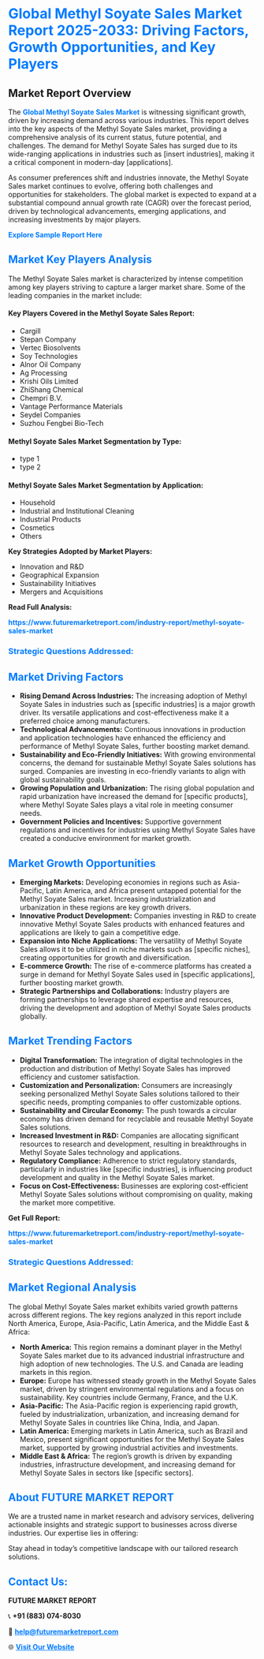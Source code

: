 <h1 style="color: #007BFF;">Global Methyl Soyate Sales Market Report 2025-2033: Driving Factors, Growth Opportunities, and Key Players</h1>

<section id="overview">
<h2>Market Report Overview</h2>
<p>The <a href="https://www.futuremarketreport.com/industry-report/methyl-soyate-sales-market" style="color: #007BFF; text-decoration: none;"><strong>Global Methyl Soyate Sales Market</strong></a> is witnessing significant growth, driven by increasing demand across various industries. This report delves into the key aspects of the Methyl Soyate Sales market, providing a comprehensive analysis of its current status, future potential, and challenges. The demand for Methyl Soyate Sales has surged due to its wide-ranging applications in industries such as [insert industries], making it a critical component in modern-day [applications].</p>
<p>As consumer preferences shift and industries innovate, the Methyl Soyate Sales market continues to evolve, offering both challenges and opportunities for stakeholders. The global market is expected to expand at a substantial compound annual growth rate (CAGR) over the forecast period, driven by technological advancements, emerging applications, and increasing investments by major players.</p>
</section>

<section id="overview">
<p><a href="https://www.futuremarketreport.com/request-sample/reportId=109280" style="color: #007BFF; text-decoration: none;"><strong>Explore Sample Report Here</strong></a></p>
</section>

<section id="key-players">
<h2 style="color: #007BFF;">Market Key Players Analysis</h2>
<p>The Methyl Soyate Sales market is characterized by intense competition among key players striving to capture a larger market share. Some of the leading companies in the market include:</p>
<h4>Key Players Covered in the Methyl Soyate Sales Report:</h4>
<ul><li>Cargill</li><li>Stepan Company</li><li>Vertec Biosolvents</li><li>Soy Technologies</li><li>Alnor Oil Company</li><li>Ag Processing</li><li>Krishi Oils Limited</li><li>ZhiShang Chemical</li><li>Chempri B.V.</li><li>Vantage Performance Materials</li><li>Seydel Companies</li><li>Suzhou Fengbei Bio-Tech</li></ul>
<h4>Methyl Soyate Sales Market Segmentation by Type:</h4>
<ul><li>type 1</li><li>type 2</li></ul>

<h4>Methyl Soyate Sales Market Segmentation by Application:</h4>
<ul><li>Household</li><li>Industrial and Institutional Cleaning</li><li>Industrial Products</li><li>Cosmetics</li><li>Others</li></ul>
<p><strong>Key Strategies Adopted by Market Players:</strong></p>
<ul>
<li>Innovation and R&D</li>
<li>Geographical Expansion</li>
<li>Sustainability Initiatives</li>
<li>Mergers and Acquisitions</li>
</ul>
</section>

<section>
<p><strong>Read Full Analysis: </strong></p><a href="https://www.futuremarketreport.com/industry-report/methyl-soyate-sales-market" style="color: #007BFF; text-decoration: none;"><strong>https://www.futuremarketreport.com/industry-report/methyl-soyate-sales-market</strong></a>
<h3 style="color: #007BFF;">Strategic Questions Addressed:</h3>
</section>

<section id="driving-factors">
<h2 style="color: #007BFF;">Market Driving Factors</h2>
<ul>
<li><strong>Rising Demand Across Industries:</strong> The increasing adoption of Methyl Soyate Sales in industries such as [specific industries] is a major growth driver. Its versatile applications and cost-effectiveness make it a preferred choice among manufacturers.</li>
<li><strong>Technological Advancements:</strong> Continuous innovations in production and application technologies have enhanced the efficiency and performance of Methyl Soyate Sales, further boosting market demand.</li>
<li><strong>Sustainability and Eco-Friendly Initiatives:</strong> With growing environmental concerns, the demand for sustainable Methyl Soyate Sales solutions has surged. Companies are investing in eco-friendly variants to align with global sustainability goals.</li>
<li><strong>Growing Population and Urbanization:</strong> The rising global population and rapid urbanization have increased the demand for [specific products], where Methyl Soyate Sales plays a vital role in meeting consumer needs.</li>
<li><strong>Government Policies and Incentives:</strong> Supportive government regulations and incentives for industries using Methyl Soyate Sales have created a conducive environment for market growth.</li>
</ul>
</section>

<section id="growth-opportunities">
<h2 style="color: #007BFF;">Market Growth Opportunities</h2>
<ul>
<li><strong>Emerging Markets:</strong> Developing economies in regions such as Asia-Pacific, Latin America, and Africa present untapped potential for the Methyl Soyate Sales market. Increasing industrialization and urbanization in these regions are key growth drivers.</li>
<li><strong>Innovative Product Development:</strong> Companies investing in R&D to create innovative Methyl Soyate Sales products with enhanced features and applications are likely to gain a competitive edge.</li>
<li><strong>Expansion into Niche Applications:</strong> The versatility of Methyl Soyate Sales allows it to be utilized in niche markets such as [specific niches], creating opportunities for growth and diversification.</li>
<li><strong>E-commerce Growth:</strong> The rise of e-commerce platforms has created a surge in demand for Methyl Soyate Sales used in [specific applications], further boosting market growth.</li>
<li><strong>Strategic Partnerships and Collaborations:</strong> Industry players are forming partnerships to leverage shared expertise and resources, driving the development and adoption of Methyl Soyate Sales products globally.</li>
</ul>
</section>

<section id="trending-factors">
<h2 style="color: #007BFF;">Market Trending Factors</h2>
<ul>
<li><strong>Digital Transformation:</strong> The integration of digital technologies in the production and distribution of Methyl Soyate Sales has improved efficiency and customer satisfaction.</li>
<li><strong>Customization and Personalization:</strong> Consumers are increasingly seeking personalized Methyl Soyate Sales solutions tailored to their specific needs, prompting companies to offer customizable options.</li>
<li><strong>Sustainability and Circular Economy:</strong> The push towards a circular economy has driven demand for recyclable and reusable Methyl Soyate Sales solutions.</li>
<li><strong>Increased Investment in R&D:</strong> Companies are allocating significant resources to research and development, resulting in breakthroughs in Methyl Soyate Sales technology and applications.</li>
<li><strong>Regulatory Compliance:</strong> Adherence to strict regulatory standards, particularly in industries like [specific industries], is influencing product development and quality in the Methyl Soyate Sales market.</li>
<li><strong>Focus on Cost-Effectiveness:</strong> Businesses are exploring cost-efficient Methyl Soyate Sales solutions without compromising on quality, making the market more competitive.</li>
</ul>
</section>

<section>
<p><strong>Get Full Report: </strong></p><a href="https://www.futuremarketreport.com/industry-report/methyl-soyate-sales-market" style="color: #007BFF; text-decoration: none;"><strong>https://www.futuremarketreport.com/industry-report/methyl-soyate-sales-market</strong></a>
<h3 style="color: #007BFF;">Strategic Questions Addressed:</h3>
</section>


<section id="regional-analysis">
<h2 style="color: #007BFF;">Market Regional Analysis</h2>
<p>The global Methyl Soyate Sales market exhibits varied growth patterns across different regions. The key regions analyzed in this report include North America, Europe, Asia-Pacific, Latin America, and the Middle East & Africa:</p>
<ul>
<li><strong>North America:</strong> This region remains a dominant player in the Methyl Soyate Sales market due to its advanced industrial infrastructure and high adoption of new technologies. The U.S. and Canada are leading markets in this region.</li>
<li><strong>Europe:</strong> Europe has witnessed steady growth in the Methyl Soyate Sales market, driven by stringent environmental regulations and a focus on sustainability. Key countries include Germany, France, and the U.K.</li>
<li><strong>Asia-Pacific:</strong> The Asia-Pacific region is experiencing rapid growth, fueled by industrialization, urbanization, and increasing demand for Methyl Soyate Sales in countries like China, India, and Japan.</li>
<li><strong>Latin America:</strong> Emerging markets in Latin America, such as Brazil and Mexico, present significant opportunities for the Methyl Soyate Sales market, supported by growing industrial activities and investments.</li>
<li><strong>Middle East & Africa:</strong> The region’s growth is driven by expanding industries, infrastructure development, and increasing demand for Methyl Soyate Sales in sectors like [specific sectors].</li>
</ul>
</section>

<footer>
<h2 style="color: #007BFF;">About FUTURE MARKET REPORT</h2>
<p>We are a trusted name in market research and advisory services, delivering actionable insights and strategic support to businesses across diverse industries. Our expertise lies in offering:</p>

<p>Stay ahead in today’s competitive landscape with our tailored research solutions.</p>

<h2 style="color: #007BFF;">Contact Us:</h2>
<p><strong>FUTURE MARKET REPORT</strong></p>
<p>📞 <strong>+91 (883) 074-8030</strong></p>
<p>📧 <strong><a href="mailto:help@futuremarketreport.com" style="color: #007BFF;">help@futuremarketreport.com</a></strong></p>
<p>🌐 <strong><a href="https://www.futuremarketreport.com/" style="color: #007BFF;">Visit Our Website</a></strong></p>
</footer>